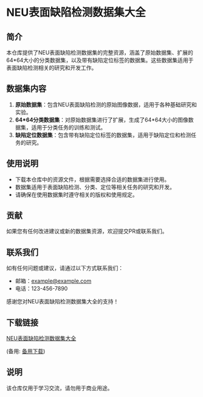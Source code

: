 # NEU表面缺陷检测数据集大全

## 简介
本仓库提供了NEU表面缺陷检测数据集的完整资源，涵盖了原始数据集、扩展的64*64大小的分类数据集，以及带有缺陷定位标签的数据集。这些数据集适用于表面缺陷检测相关的研究和开发工作。

## 数据集内容
1. **原始数据集**：包含NEU表面缺陷检测的原始图像数据，适用于各种基础研究和实验。
2. **64*64分类数据集**：对原始数据集进行了扩展，生成了64*64大小的图像数据集，适用于分类任务的训练和测试。
3. **缺陷定位数据集**：包含带有缺陷定位标签的数据集，适用于缺陷定位和检测任务的研究。

## 使用说明
- 下载本仓库中的资源文件，根据需要选择合适的数据集进行使用。
- 数据集适用于表面缺陷检测、分类、定位等相关任务的研究和开发。
- 请确保在使用数据集时遵守相关的版权和使用规定。

## 贡献
如果您有任何改进建议或新的数据集资源，欢迎提交PR或联系我们。

## 联系我们
如有任何问题或建议，请通过以下方式联系我们：
- 邮箱：example@example.com
- 电话：123-456-7890

感谢您对NEU表面缺陷检测数据集大全的支持！

## 下载链接
[NEU表面缺陷检测数据集大全](https://pan.quark.cn/s/a8838cff26df) 

(备用: [备用下载](https://pan.baidu.com/s/1-a4h3foOkSrJPM3j05vD_A?pwd=1234))

## 说明

该仓库仅用于学习交流，请勿用于商业用途。
